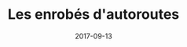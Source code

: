 ---
layout: default
date: 2017-09-13
img: 
category: presse
title: "Les enrobés d'autoroutes"
description: "Un revêtement pour limiter les nuisances sonores a été posé sur un tronçon de l'A4. Si l'essai est concluant, le dispositif sera généralisé."
linkdoc: 
nextdate:
doclink: "/doc/presse/enrobé-autoroute.pdf"
---